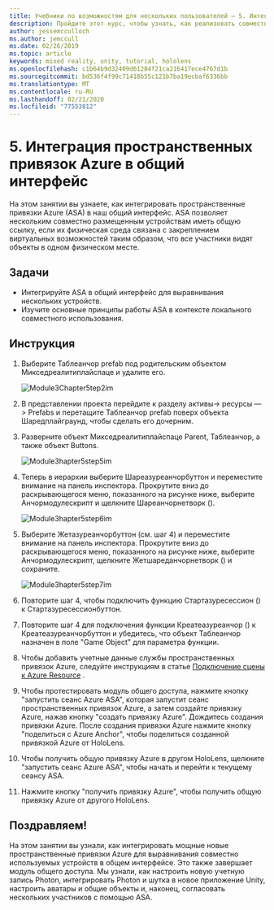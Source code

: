 ```yaml
---
title: Учебники по возможностям для нескольких пользователей — 5. Интеграция пространственных привязок Azure в общий интерфейс
description: Пройдите этот курс, чтобы узнать, как реализовать совместное использование нескольких пользователей в приложении HoloLens 2.
author: jessemcculloch
ms.author: jemccull
ms.date: 02/26/2019
ms.topic: article
keywords: mixed reality, unity, tutorial, hololens
ms.openlocfilehash: c1b64b9d32409d61284f21ca216417ece4767d1b
ms.sourcegitcommit: bd536f4f99c71418b55c121b7ba19ecbaf6336bb
ms.translationtype: MT
ms.contentlocale: ru-RU
ms.lasthandoff: 02/21/2020
ms.locfileid: "77553812"
---
```

# <a name="5-integrating-azure-spatial-anchors-into-a-shared-experience"></a>5. Интеграция пространственных привязок Azure в общий интерфейс

На этом занятии вы узнаете, как интегрировать пространственные привязки Azure (ASA) в наш общий интерфейс. ASA позволяет нескольким совместно размещенным устройствам иметь общую ссылку, если их физическая среда связана с закреплением виртуальных возможностей таким образом, что все участники видят объекты в одном физическом месте.

## <a name="objectives"></a>Задачи

* Интегрируйте ASA в общий интерфейс для выравнивания нескольких устройств.
* Изучите основные принципы работы ASA в контексте локального совместного использования.

## <a name="instructions"></a>Инструкция

1. Выберите Таблеанчор prefab под родительским объектом Микседреалитиплайспаце и удалите его.

    ![Module3Chapter5tep2im](images/module3chapter5step2im.PNG)

2. В представлении проекта перейдите к разделу активы-> ресурсы — > Prefabs и перетащите Таблеанчор prefab поверх объекта Шаредплайграунд, чтобы сделать его дочерним.

3. Разверните объект Микседреалитиплайспаце Parent, Таблеанчор, а также объект Buttons.

    ![Module3hapter5step5im](images/module3chapter5step5im.PNG)

4. Теперь в иерархии выберите Шареазуреанчорбуттон и переместите внимание на панель инспектора. Прокрутите вниз до раскрывающегося меню, показанного на рисунке ниже, выберите Анчормодулескрипт и щелкните Шареанчорнетворк ().

    ![Module3hapter5step6im](images/module3chapter5step6im.PNG)

5. Выберите Жетазуреанчорбуттон (см. шаг 4) и переместите внимание на панель инспектора. Прокрутите вниз до раскрывающегося меню, показанного на рисунке ниже, выберите Анчормодулескрипт, щелкните Жетшареданчорнетворк () и сохраните.

    ![Module3hapter5step7im](images/module3chapter5step7im.PNG)

6. Повторите шаг 4, чтобы подключить функцию Стартазуресессион () к Стартазуресессионбуттон.

7. Повторите шаг 4 для подключения функции Креатеазуреанчор () к Креатеазуреанчорбуттон и убедитесь, что объект Таблеанчор назначен в поле "Game Object" для параметра функции.

8. Чтобы добавить учетные данные службы пространственных привязок Azure, следуйте инструкциям в статье [Подключение сцены к Azure Resource](mrlearning-asa-ch1.md#4-connect-the-scene-to-the-azure-resource) .

9. Чтобы протестировать модуль общего доступа, нажмите кнопку "запустить сеанс Azure ASA", которая запустит сеанс пространственных привязок Azure, а затем создайте привязку Azure, нажав кнопку "создать привязку Azure". Дождитесь создания привязки Azure. После создания привязки Azure нажмите кнопку "поделиться с Azure Anchor", чтобы поделиться созданной привязкой Azure от HoloLens.

10. Чтобы получить общую привязку Azure в другом HoloLens, щелкните "запустить сеанс Azure ASA", чтобы начать и перейти к текущему сеансу ASA.

11. Нажмите кнопку "получить привязку Azure", чтобы получить общую привязку Azure от другого HoloLens.

## <a name="congratulations"></a>Поздравляем!

На этом занятии вы узнали, как интегрировать мощные новые пространственные привязки Azure для выравнивания совместно используемых устройств в общем интерфейсе. Это также завершает модуль общего доступа. Мы узнали, как настроить новую учетную запись Photon, интегрировать Photon и шутка в новое приложение Unity, настроить аватары и общие объекты и, наконец, согласовать нескольких участников с помощью ASA.
